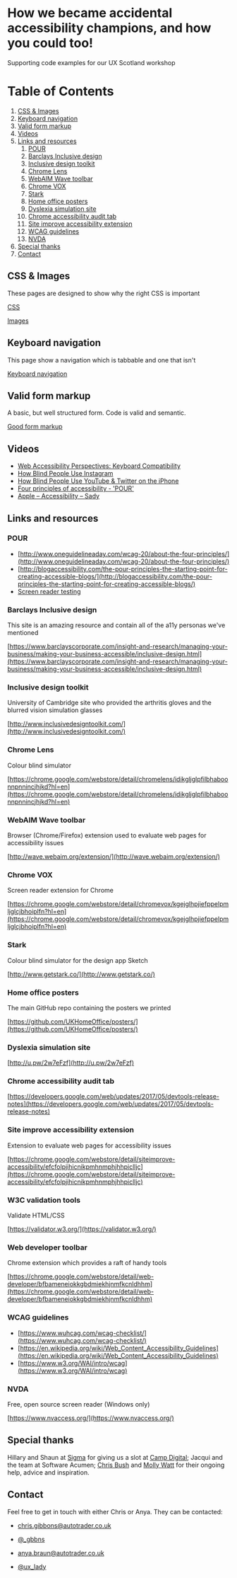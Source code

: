 # How we became accidental accessibility champions, and how you could too!
Supporting code examples for our UX Scotland workshop

# Table of Contents
1. [CSS &amp; Images](#css--images)
2. [Keyboard navigation](#keyboard-navigation)
3. [Valid form markup](#valid-form-markup)
4. [Videos](#videos)
5. [Links and resources](#links-and-resources)
	1. [POUR](#pour)
	2. [Barclays Inclusive design](#barclays-inclusive-design)
	3. [Inclusive design toolkit](#inclusive-design-toolkit)
	4. [Chrome Lens](#chrome-lens)
	5. [WebAIM Wave toolbar](#webaim-wave-toolbar)
	6. [Chrome VOX](#chrome-vox)
	7. [Stark](#stark)
	8. [Home office posters](#home-office-posters)
	9. [Dyslexia simulation site](#dyslexia-simulation-site)
	10. [Chrome accessibility audit tab](#chrome-accessibility-audit-tab)
	11. [Site improve accessibility extension](#siteiimprove-accessibility-extension)
	12. [WCAG guidelines](#wcag-guidelines)
	13. [NVDA](#nvda)
6. [Special thanks](#special-thanks)
7. [Contact](#contact)

## CSS &amp; Images
These pages are designed to show why the right CSS is important

[CSS](https://gbbns.github.io/ux-scotland-2018.github.io/01-css-and-images/01-with-css.html)

[Images](https://gbbns.github.io/ux-scotland-2018.github.io/01-css-and-images/02-images.html)

## Keyboard navigation
This page show a navigation which is tabbable and one that isn't

[Keyboard navigation](https://gbbns.github.io/ux-scotland-2018.github.io/02-keyboard/01-keyboard-nav.html)

## Valid form markup
A basic, but well structured form. Code is valid and semantic.

[Good form markup](https://gbbns.github.io/ux-scotland-2018.github.io/03-valid/01-good-markup.html)

## Videos
* [Web Accessibility Perspectives: Keyboard Compatibility](https://www.youtube.com/watch?v=93UgG72os8M)
* [How Blind People Use Instagram](https://www.youtube.com/watch?v=P1e7ZCKQfMA)
* [How Blind People Use YouTube & Twitter on the iPhone](https://www.youtube.com/watch?v=c0nvdiRdehw)
* [Four principles of accessibility - 'POUR'](https://www.youtube.com/watch?v=hs8sykCaf3E)
* [Apple – Accessibility – Sady](https://www.youtube.com/watch?v=XB4cjbYywqg)

## Links and resources

### POUR
* [http://www.oneguidelineaday.com/wcag-20/about-the-four-principles/](http://www.oneguidelineaday.com/wcag-20/about-the-four-principles/)
* [http://blogaccessibility.com/the-pour-principles-the-starting-point-for-creating-accessible-blogs/](http://blogaccessibility.com/the-pour-principles-the-starting-point-for-creating-accessible-blogs/)
* [Screen reader testing](https://webaim.org/articles/screenreader_testing/)

### Barclays Inclusive design
This site is an amazing resource and contain all of the a11y personas we've mentioned

[https://www.barclayscorporate.com/insight-and-research/managing-your-business/making-your-business-accessible/inclusive-design.html](https://www.barclayscorporate.com/insight-and-research/managing-your-business/making-your-business-accessible/inclusive-design.html)

### Inclusive design toolkit
University of Cambridge site who provided the arthritis gloves and the blurred vision simulation glasses

[http://www.inclusivedesigntoolkit.com/](http://www.inclusivedesigntoolkit.com/)

### Chrome Lens
Colour blind simulator

[https://chrome.google.com/webstore/detail/chromelens/idikgljglpfilbhaboonnpnnincjhjkd?hl=en](https://chrome.google.com/webstore/detail/chromelens/idikgljglpfilbhaboonnpnnincjhjkd?hl=en)

### WebAIM Wave toolbar
Browser (Chrome/Firefox) extension used to evaluate web pages for accessibility issues

[http://wave.webaim.org/extension/](http://wave.webaim.org/extension/)

### Chrome VOX
Screen reader extension for Chrome

[https://chrome.google.com/webstore/detail/chromevox/kgejglhpjiefppelpmljglcjbhoiplfn?hl=en](https://chrome.google.com/webstore/detail/chromevox/kgejglhpjiefppelpmljglcjbhoiplfn?hl=en)

### Stark
Colour blind simulator for the design app Sketch

[http://www.getstark.co/](http://www.getstark.co/)

### Home office posters
The main GitHub repo containing the posters we printed

[https://github.com/UKHomeOffice/posters/](https://github.com/UKHomeOffice/posters/)

### Dyslexia simulation site
[http://u.pw/2w7eFzf](http://u.pw/2w7eFzf)

### Chrome accessibility audit tab
[https://developers.google.com/web/updates/2017/05/devtools-release-notes](https://developers.google.com/web/updates/2017/05/devtools-release-notes)

### Site improve accessibility extension
Extension to evaluate web pages for accessibility issues

[https://chrome.google.com/webstore/detail/siteimprove-accessibility/efcfolpjihicnikpmhnmphjhhpiclljc](https://chrome.google.com/webstore/detail/siteimprove-accessibility/efcfolpjihicnikpmhnmphjhhpiclljc)

### W3C validation tools
Validate HTML/CSS

[https://validator.w3.org/](https://validator.w3.org/)

### Web developer toolbar
Chrome extension which provides a raft of handy tools

[https://chrome.google.com/webstore/detail/web-developer/bfbameneiokkgbdmiekhjnmfkcnldhhm](https://chrome.google.com/webstore/detail/web-developer/bfbameneiokkgbdmiekhjnmfkcnldhhm)

### WCAG guidelines
* [https://www.wuhcag.com/wcag-checklist/](https://www.wuhcag.com/wcag-checklist/)
* [https://en.wikipedia.org/wiki/Web_Content_Accessibility_Guidelines](https://en.wikipedia.org/wiki/Web_Content_Accessibility_Guidelines)
* [https://www.w3.org/WAI/intro/wcag](https://www.w3.org/WAI/intro/wcag)

### NVDA
Free, open source screen reader (Windows only)

[https://www.nvaccess.org/](https://www.nvaccess.org/)

## Special thanks
Hillary and Shaun at [Sigma](https://www.wearesigma.com/) for giving us a slot at [Camp Digital](https://www.wearesigma.com/campdigital/2018/); Jacqui and the team at Software Acumen; [Chris Bush](https://twitter.com/suthen/) and [Molly Watt](https://twitter.com/mollywatttalks/) for their ongoing help, advice and inspiration.

## Contact
Feel free to get in touch with either Chris or Anya. They can be contacted:

* [chris.gibbons@autotrader.co.uk](chris.gibbons@autotrader.co.uk)
* [@_gbbns](https://twitter.com/_gbbns)

* [anya.braun@autotrader.co.uk](anya.braun@autotrader.co.uk)
* [@ux_lady](https://twitter.com/ux_lady)
